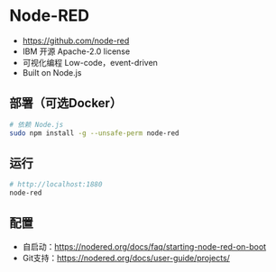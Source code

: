 # Node-RED
- https://github.com/node-red
- IBM 开源 Apache-2.0 license
- 可视化编程 Low-code，event-driven
- Built on Node.js

## 部署（可选Docker）
```bash
# 依赖 Node.js
sudo npm install -g --unsafe-perm node-red
```

## 运行
```bash
# http://localhost:1880
node-red
```

## 配置
- 自启动：https://nodered.org/docs/faq/starting-node-red-on-boot
- Git支持：https://nodered.org/docs/user-guide/projects/

